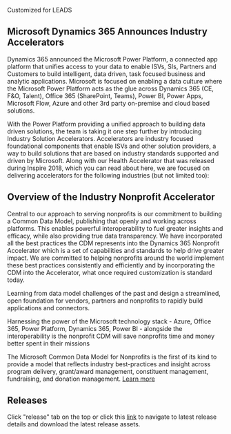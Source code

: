 Customized for LEADS

  
## Microsoft Dynamics 365 Announces Industry Accelerators

Dynamics 365 announced the Microsoft Power Platform, a connected app platform that unifies access to your data to enable ISVs, SIs, Partners and Customers to build intelligent, data driven, task focused business and analytic applications. Microsoft is focused on enabling a data culture where the Microsoft Power Platform acts as the glue across Dynamics 365 (CE, F&O, Talent), Office 365 (SharePoint, Teams), Power BI, Power Apps, Microsoft Flow, Azure and other 3rd party on-premise and cloud based solutions.

With the Power Platform providing a unified approach to building data driven solutions, the team is taking it one step further by introducing Industry Solution Accelerators. Accelerators are industry focused foundational components that enable ISVs and other solution providers, a way to build solutions that are based on industry standards supported and driven by Microsoft. Along with our Health Accelerator that was released during Inspire 2018, which you can read about here, we are focused on delivering accelerators for the following industries (but not limited too):

## Overview of the Industry Nonprofit Accelerator

Central to our approach to serving nonprofits is our commitment to building a Common Data Model, publishing that openly and working across platforms. This enables powerful interoperability to fuel greater insights and efficacy, while also providing true data transparency.  We have incorporated all the best practices the CDM represents into the Dynamics 365 Nonprofit Accelerator which is a set of capabilities and standards to help drive greater impact.  We are committed to helping nonprofits around the world implement these best practices consistently and efficiently and by incorporating the CDM into the Accelerator, what once required customization is standard today.   

Learning from data model challenges of the past and design a streamlined, open foundation for vendors, partners and nonprofits to rapidly build applications and connectors. 

Harnessing the power of the Microsoft technology stack - Azure, Office 365, Power Platform, Dynamics 365, Power BI - alongside the interoperability is the nonprofit CDM will save nonprofits time and money better spent in their missions

The Microsoft Common Data Model for Nonprofits is the first of its kind to provide a model that reflects industry best-practices and insight across program delivery, grant/award management, constituent management, fundraising, and donation management. [Learn more](https://community.dynamics.com/365/b/dynamics365isvsuccess/archive/2018/11/07/a-first-look-at-the-dynamics-365-nonprofit-accelerator)

## Releases

Click "release" tab on the top or click this [link](https://github.com/microsoft/Industry-Accelerator-Nonprofit/releases) to navigate to latest release details and download the latest release assets.

